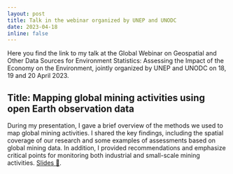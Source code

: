 ```yaml
---
layout: post
title: Talk in the webinar organized by UNEP and UNODC
date: 2023-04-18
inline: false
---
```


Here you find the link to my talk at the Global Webinar on Geospatial and Other Data Sources for Environment Statistics: Assessing the Impact of the Economy on the Environment, jointly organized by UNEP and UNODC on 18, 19 and 20 April 2023. 


## Title: Mapping global mining activities using open Earth observation data
 
During my presentation, I gave a brief overview of the methods we used to map global mining activities. I shared the key findings, including the spatial coverage of our research and some examples of assessments based on global mining data. In addition, I provided recommendations and emphasize critical points for monitoring both industrial and small-scale mining activities. <a href="/assets/talks/2023-04-19-UN" target="_blank">Slides 📎</a>.


